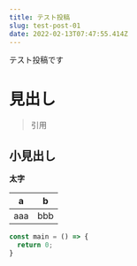 ```yaml
---
title: テスト投稿
slug: test-post-01
date: 2022-02-13T07:47:55.414Z
---
```

テスト投稿です

# 見出し

> 引用

## 小見出し

**太字**

| a   | b   |
| --- | --- |
| aaa | bbb |


```javascript
const main = () => {
  return 0;
}
```